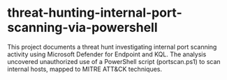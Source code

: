 # threat-hunting-internal-port-scanning-via-powershell
This project documents a threat hunt investigating internal port scanning activity using Microsoft Defender for Endpoint and KQL. The analysis uncovered unauthorized use of a PowerShell script (portscan.ps1) to scan internal hosts, mapped to MITRE ATT&amp;CK techniques.
